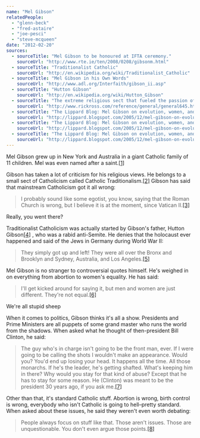 ```yaml
---
name: "Mel Gibson"
relatedPeople:
  - "glenn-beck"
  - "fred-astaire"
  - "joe-pesci"
  - "steve-mcqueen"
date: "2012-02-20"
sources:
  - sourceTitle: "Mel Gibson to be honoured at IFTA ceremony."
    sourceUrl: "http://www.rte.ie/ten/2008/0208/gibsonm.html"
  - sourceTitle: "Traditionalist Catholic"
    sourceUrl: "http://en.wikipedia.org/wiki/Traditionalist_Catholic"
  - sourceTitle: "Mel Gibson in his Own Words"
    sourceUrl: "http://www.adl.org/Interfaith/gibson_ii.asp"
  - sourceTitle: "Hutton Gibson"
    sourceUrl: "http://en.wikipedia.org/wiki/Hutton_Gibson"
  - sourceTitle: "The extreme religious sect that fueled the passion of Mel Gibson"
    sourceUrl: "http://www.rickross.com/reference/general/general645.html"
  - sourceTitle: "The Lippard Blog: Mel Gibson on evolution, women, and political conspiracy theory"
    sourceUrl: "http://lippard.blogspot.com/2005/12/mel-gibson-on-evolution-women-and.html"
  - sourceTitle: "The Lippard Blog: Mel Gibson on evolution, women, and political conspiracy theory"
    sourceUrl: "http://lippard.blogspot.com/2005/12/mel-gibson-on-evolution-women-and.html"
  - sourceTitle: "The Lippard Blog: Mel Gibson on evolution, women, and political conspiracy theory"
    sourceUrl: "http://lippard.blogspot.com/2005/12/mel-gibson-on-evolution-women-and.html"
---
```


Mel Gibson grew up in New York and Australia in a giant Catholic family of 11 children. Mel was even named after a saint.<a class="source-citation" href="http://www.rte.ie/ten/2008/0208/gibsonm.html" title="Mel Gibson to be honoured at IFTA ceremony.">[1]</a>

Gibson has taken a lot of criticism for his religious views. He belongs to a small sect of Catholicism called Catholic Traditionalism.<a class="source-citation" href="http://en.wikipedia.org/wiki/Traditionalist_Catholic" title="Traditionalist Catholic">[2]</a> Gibson has said that mainstream Catholicism got it all wrong:

>I probably sound like some egotist, you know, saying that the Roman Church is wrong, but I believe it is at the moment, since Vatican II.<a class="source-citation" href="http://www.adl.org/Interfaith/gibson_ii.asp" title="Mel Gibson in his Own Words">[3]</a>

Really, you went there?

Traditionalist Catholicism was actually started by Gibson's father, Hutton Gibson<a class="source-citation" href="http://en.wikipedia.org/wiki/Hutton_Gibson" title="Hutton Gibson">[4]</a> , who was a rabid anti-Semite. He denies that the holocaust ever happened and said of the Jews in Germany during World War II:

>They simply got up and left! They were all over the Bronx and Brooklyn and Sydney, Australia, and Los Angeles.<a class="source-citation" href="http://www.rickross.com/reference/general/general645.html" title="The extreme religious sect that fueled the passion of Mel Gibson">[5]</a>

Mel Gibson is no stranger to controversial quotes himself. He's weighed in on everything from abortion to women's equality. He has said:

>I'll get kicked around for saying it, but men and women are just different. They're not equal.<a class="source-citation" href="http://lippard.blogspot.com/2005/12/mel-gibson-on-evolution-women-and.html" title="The Lippard Blog: Mel Gibson on evolution, women, and political conspiracy theory">[6]</a>

We're all stupid sheep

When it comes to politics, Gibson thinks it's all a show. Presidents and Prime Ministers are all puppets of some grand master who runs the world from the shadows. When asked what he thought of then-president Bill Clinton, he said:

>The guy who's in charge isn't going to be the front man, ever. If I were going to be calling the shots I wouldn't make an appearance. Would you? You'd end up losing your head. It happens all the time. All those monarchs. If he's the leader, he's getting shafted. What's keeping him in there? Why would you stay for that kind of abuse? Except that he has to stay for some reason. He (Clinton) was meant to be the president 30 years ago, if you ask me.<a class="source-citation" href="http://lippard.blogspot.com/2005/12/mel-gibson-on-evolution-women-and.html" title="The Lippard Blog: Mel Gibson on evolution, women, and political conspiracy theory">[7]</a>

Other than that, it's standard Catholic stuff. Abortion is wrong, birth control is wrong, everybody who isn't Catholic is going to hell–pretty standard. When asked about these issues, he said they weren't even worth debating:

>People always focus on stuff like that. Those aren't issues. Those are unquestionable. You don't even argue those points.<a class="source-citation" href="http://lippard.blogspot.com/2005/12/mel-gibson-on-evolution-women-and.html" title="The Lippard Blog: Mel Gibson on evolution, women, and political conspiracy theory">[8]</a>